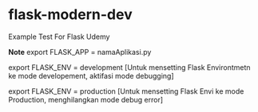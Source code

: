 # flask-modern-dev
Example Test For Flask Udemy


**Note**
export FLASK_APP = namaAplikasi.py

export FLASK_ENV = development [Untuk mensetting Flask Environtmetn ke mode developement, aktifasi mode debugging]

export FLASK_ENV = production [Untuk mensetting Flask Envi ke mode Production, menghilangkan mode debug error]
